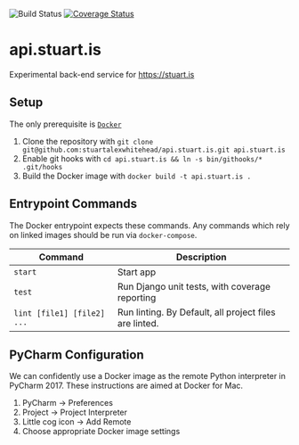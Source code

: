 ![Build Status](https://circleci.com/gh/stuartalexwhitehead/api.stuart.is.svg?style=shield&circle-token=fc1c2f84c4b1c8190a6043303a149c5e8abd297b)
[![Coverage Status](https://coveralls.io/repos/github/stuartalexwhitehead/api.stuart.is/badge.svg)](https://coveralls.io/github/stuartalexwhitehead/api.stuart.is)

# api.stuart.is
Experimental back-end service for https://stuart.is

## Setup
The only prerequisite is [`Docker`](https://www.docker.com/)

1. Clone the repository with `git clone git@github.com:stuartalexwhitehead/api.stuart.is.git api.stuart.is`
2. Enable git hooks with `cd api.stuart.is && ln -s bin/githooks/* .git/hooks`
3. Build the Docker image with `docker build -t api.stuart.is .`

## Entrypoint Commands
The Docker entrypoint expects these commands. Any commands which rely on linked images should be run via `docker-compose`.

| Command | Description |
| --- | --- |
| `start` | Start app |
| `test` | Run Django unit tests, with coverage reporting |
| `lint [file1] [file2] ...` | Run linting. By Default, all project files are linted. |

## PyCharm Configuration
We can confidently use a Docker image as the remote Python interpreter in PyCharm 2017. These instructions are aimed at Docker for Mac.

1. PyCharm -> Preferences
2. Project -> Project Interpreter
3. Little cog icon -> Add Remote
4. Choose appropriate Docker image settings
